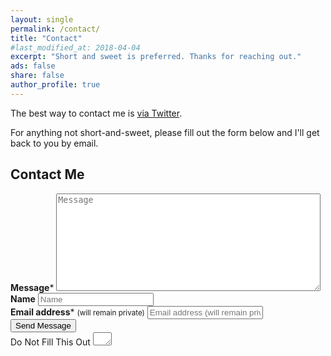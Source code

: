 ```yaml
---
layout: single
permalink: /contact/
title: "Contact"
#last_modified_at: 2018-04-04
excerpt: "Short and sweet is preferred. Thanks for reaching out."
ads: false
share: false
author_profile: true  
---
```


The best way to contact me is [via Twitter](https://twitter.com/celue).

For anything not short-and-sweet, please fill out the form below and I'll get back to you by email.

## Contact Me

<script>{% include wufoo.js %}</script>

<form id="form1" name="form1" accept-charset="UTF-8" autocomplete="off" enctype="multipart/form-data" method="post" novalidate action="https://pamora.wufoo.co.uk/forms/z1al79z71ldclw1">
  <div class="form-group">
    <label class="sr-only" id="title12" for="Field12"><strong>Message</strong><span id="req_1" class="req">*</span></label>
    <textarea id="Field12" name="Field12" spellcheck="true" rows="10" cols="50" required placeholder="Message"></textarea>
  </div>
  <div class="form-group">
    <label class="sr-only" id="title13" for="Field13"><strong>Name</strong></label>
    <input id="Field13" name="Field13" type="text" maxlength="255" placeholder="Name">
  </div>
  <div class="form-group">
    <label class="sr-only" id="title10" for="Field10"><strong>Email address</strong><span id="req_2" class="req">*</span> <small>(will remain private)</small></label>
    <input id="Field10" name="Field10" type="email" spellcheck="false" maxlength="255" required placeholder="Email address (will remain private)">
  </div>
  <!--
  <div class="form-group">
    <label class="sr-only" id="title10" for="Field10"><strong>How&rsquo;d you hear about my website?</strong></label>
    <input id="Field10" name="Field10" type="text" maxlength="255" placeholder="How&rsquo;d you hear about my website?">
  </div>
  -->
  <div class="form-group">
    <button type="submit" id="saveForm" name="saveForm" tabindex="5" class="btn btn--primary btn--large">Send Message</button>
  </div>
  <div class="form-group hidden">
    <label for="comment">Do Not Fill This Out</label>
    <textarea name="comment" id="comment" rows="1" cols="1"></textarea>
    <input type="hidden" id="idstamp" name="idstamp" value="TJvw2nVp2nq5CawFN8ZAu55IqsR1Wafu8NnsEnZTmCc=">
  </div>
</form>
